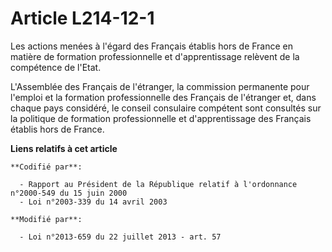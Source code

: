 # Article L214-12-1

Les actions menées à l'égard des Français établis hors de France en matière de formation professionnelle et d'apprentissage
relèvent de la compétence de l'Etat.

L'Assemblée des Français de l'étranger, la commission permanente pour l'emploi et la formation professionnelle des Français
de l'étranger et, dans chaque pays considéré, le conseil consulaire compétent sont consultés sur la politique de formation
professionnelle et d'apprentissage des Français établis hors de France.

**Liens relatifs à cet article**

	**Codifié par**:

	  - Rapport au Président de la République relatif à l'ordonnance n°2000-549 du 15 juin 2000
	  - Loi n°2003-339 du 14 avril 2003

	**Modifié par**:

	  - Loi n°2013-659 du 22 juillet 2013 - art. 57
